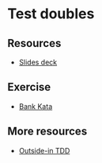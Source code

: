# Test doubles

## Resources

* [Slides deck](Session%2013.pdf)

## Exercise

* [Bank Kata](https://katalyst.codurance.com/bank)

## More resources

* [Outside-in TDD](https://leanpub.com/tddbook-en/read#leanpub-auto-outside-in-tdd)
